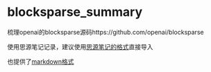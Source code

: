 # blocksparse_summary
梳理openai的blocksparse源码https://github.com/openai/blocksparse

使用思源笔记记录，建议使用[思源笔记的格式](https://github.com/Routhleck/blocksparse_summary/tree/main/siyuan_format)直接导入

也提供了[markdown格式](https://github.com/Routhleck/blocksparse_summary/tree/main/markdown_format)
